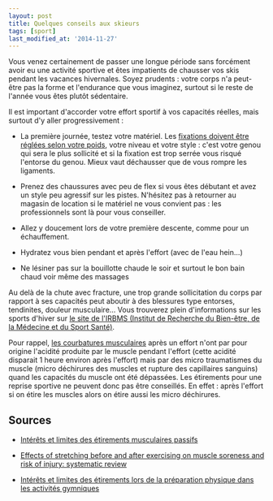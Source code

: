 ```yaml
---
layout: post
title: Quelques conseils aux skieurs
tags: [sport]
last_modified_at: '2014-11-27'
---
```


Vous venez certainement de passer une longue période sans forcément avoir eu une activité sportive et êtes impatients de
chausser vos skis pendant les vacances hivernales.
Soyez prudents : votre corps n'a peut-être pas la forme et l'endurance que vous imaginez, surtout si le reste de l'année
vous êtes plutôt sédentaire.

Il est important d'accorder votre effort sportif à vos capacités réelles, mais surtout d'y aller progressivement :

- La première journée, testez votre matériel.
  Les [fixations doivent être réglées selon votre poids](http://www.reglagefixation.fr/), votre niveau et votre style :
  c'est votre genou qui sera le plus sollicité et si la fixation est trop serrée vous risqué l'entorse du genou.
  Mieux vaut déchausser que de vous rompre les ligaments.

- Prenez des chaussures avec peu de flex si vous êtes débutant et avez un style peu agressif sur les pistes.
  N'hésitez pas à retourner au magasin de location si le matériel ne vous convient pas : les professionnels sont là pour vous conseiller.

- Allez y doucement lors de votre première descente, comme pour un échauffement.

- Hydratez vous bien pendant et après l'effort (avec de l'eau hein...)

- Ne lésiner pas sur la bouillotte chaude le soir et surtout le bon bain chaud voir même des massages

Au delà de la chute avec fracture, une trop grande sollicitation du corps par rapport à ses capacités peut aboutir à des blessures type entorses, tendinites, douleur musculaire...
Vous trouverez plein d'informations sur les sports d'hiver sur [le site de l'IRBMS (Institut de Recherche du Bien-être, de la Médecine et du Sport Santé)](http://www.irbms.com/sport/sports-hiver/).

Pour rappel, [les courbatures musculaires](https://fr.wikipedia.org/wiki/Courbature) après un effort n'ont par pour origine
l'acidité produite par le muscle pendant l'effort (cette acidité disparait 1 heure environ après l'effort) mais par des
micro traumatismes du muscle (micro déchirures des muscles et rupture des capillaires sanguins) quand les capacités du muscle ont été dépassées.
Les étirements pour une reprise sportive ne peuvent donc pas être conseillés.
En effet : après l'effort si on étire les muscles alors on étire aussi les micro déchirures.

## Sources

- [Intérêts et limites des étirements musculaires passifs](http://l.sempe.free.fr/Etirements%20passifs.pdf)

- [Effects of stretching before and after exercising on muscle soreness and risk of injury: systematic review](http://www.bmj.com/content/325/7362/468)

- [Intérêts et limites des étirements lors de la préparation physique dans les activités gymniques](http://prevost.pascal.free.fr/public/pdf/Etirements.pdf)
